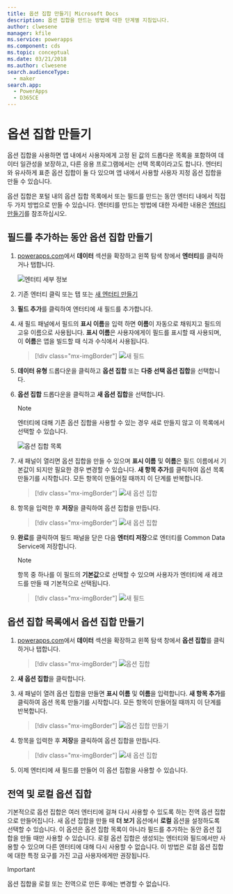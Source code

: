 ```yaml
---
title: 옵션 집합 만들기| Microsoft Docs
description: 옵션 집합을 만드는 방법에 대한 단계별 지침입니다.
author: clwesene
manager: kfile
ms.service: powerapps
ms.component: cds
ms.topic: conceptual
ms.date: 03/21/2018
ms.author: clwesene
search.audienceType:
  - maker
search.app:
  - PowerApps
  - D365CE
---
```


# <a name="create-an-option-set"></a>옵션 집합 만들기

옵션 집합을 사용하면 앱 내에서 사용자에게 고정 된 값의 드롭다운 목록을 포함하여 데이터 일관성을 보장하고, 다른 응용 프로그램에서는 선택 목록이라고도 합니다. 엔터티와 유사하게 표준 옵션 집합이 둘 다 있으며 앱 내에서 사용할 사용자 지정 옵션 집합을 만들 수 있습니다.

옵션 집합은 포털 내의 옵션 집합 목록에서 또는 필드를 만드는 동안 엔터티 내에서 직접 두 가지 방법으로 만들 수 있습니다. 엔터티를 만드는 방법에 대한 자세한 내용은 [엔터티 만들기](data-platform-create-entity.md)를 참조하십시오.

## <a name="creating-an-option-set-while-adding-a-field"></a>필드를 추가하는 동안 옵션 집합 만들기

1. [powerapps.com](https://web.powerapps.com/?utm_source=padocs&utm_medium=linkinadoc&utm_campaign=referralsfromdoc)에서 **데이터** 섹션을 확장하고 왼쪽 탐색 창에서 **엔터티**를 클릭하거나 탭합니다.

    ![엔터티 세부 정보](./media/data-platform-cds-create-entity/entitylist.png "엔터티 목록")

2. 기존 엔터티 클릭 또는 탭 또는 [새 엔터티 만들기](data-platform-create-entity.md)

3. **필드 추가**를 클릭하여 엔터티에 새 필드를 추가합니다.

4. 새 필드 패널에서 필드의 **표시 이름**을 입력 하면 **이름**이 자동으로 채워지고 필드의 고유 이름으로 사용됩니다. **표시 이름**은 사용자에게이 필드를 표시할 때 사용되며,이 **이름**은 앱을 빌드할 때 식과 수식에서 사용됩니다.

    > [!div class="mx-imgBorder"] 
    > ![새 필드](./media/data-platform-cds-create-entity/newfieldpanel.png "새 필드 패널")

5. **데이터 유형** 드롭다운을 클릭하고 **옵션 집합** 또는 **다중 선택 옵션 집합**을 선택합니다.

6. **옵션 집합** 드롭다운을 클릭하고 **새 옵션 집합**을 선택합니다.

    > [!NOTE]
    > 엔터티에 대해 기존 옵션 집합을 사용할 수 있는 경우 새로 만들지 않고 이 목록에서 선택할 수 있습니다.

    ![옵션 집합 목록](./media/data-platform-cds-newoptionset/fieldpanel-1.png "옵션 집합 목록")

7. 새 패널이 열리면 옵션 집합을 만들 수 있으며 **표시 이름** 및 **이름**은 필드 이름에서 기본값이 되지만 필요한 경우 변경할 수 있습니다. **새 항목 추가**를 클릭하여 옵션 목록 만들기를 시작합니다. 모든 항목이 만들어질 때까지 이 단계를 반복합니다.

    > [!div class="mx-imgBorder"] 
    > ![새 옵션 집합](./media/data-platform-cds-newoptionset/field-optionsetpanel.png "새 옵션 집합")

8. 항목을 입력한 후 **저장**을 클릭하여 옵션 집합을 만듭니다.

    > [!div class="mx-imgBorder"] 
    > ![새 옵션 집합](./media/data-platform-cds-newoptionset/field-optionsetpanel-values.png "새 옵션 집합")

9. **완료**를 클릭하여 필드 패널을 닫은 다음 **엔터티 저장**으로 엔터티를 Common Data Service에 저장합니다.

    > [!NOTE]
    > 항목 중 하나를 이 필드의 **기본값**으로 선택할 수 있으며 사용자가 엔터티에 새 레코드를 만들 때 기본적으로 선택됩니다.

    > [!div class="mx-imgBorder"] 
    > ![새 필드](./media/data-platform-cds-newoptionset/fieldpanel-2.png "새 필드 패널")

## <a name="creating-an-option-set-from-the-option-set-list"></a>옵션 집합 목록에서 옵션 집합 만들기

1. [powerapps.com](https://web.powerapps.com/?utm_source=padocs&utm_medium=linkinadoc&utm_campaign=referralsfromdoc)에서 **데이터** 섹션을 확장하고 왼쪽 탐색 창에서 **옵션 집합**를 클릭하거나 탭합니다.

    > [!div class="mx-imgBorder"] 
    > ![옵션 집합](./media/data-platform-cds-newoptionset/optionsetlist.png "옵션 집합 목록")

2. **새 옵션 집합**을 클릭합니다.

3. 새 패널이 열려 옵션 집합을 만들면 **표시 이름** 및 **이름**을 입력합니다. **새 항목 추가**를 클릭하여 옵션 목록 만들기를 시작합니다. 모든 항목이 만들어질 때까지 이 단계를 반복합니다.

    > [!div class="mx-imgBorder"] 
    > ![옵션 집합 만들기](./media/data-platform-cds-newoptionset/optionset-create.png "옵션 집합 만들기")

4. 항목을 입력한 후 **저장**을 클릭하여 옵션 집합을 만듭니다.

    > [!div class="mx-imgBorder"] 
    > ![새 옵션 집합](./media/data-platform-cds-newoptionset/optionset-create-values.png "새 옵션 집합")

5. 이제 엔터티에 새 필드를 만들어 이 옵션 집합을 사용할 수 있습니다.

## <a name="global-and-local-option-sets"></a>전역 및 로컬 옵션 집합

기본적으로 옵션 집합은 여러 엔터티에 걸쳐 다시 사용할 수 있도록 하는 전역 옵션 집합으로 만들어집니다. 새 옵션 집합을 만들 때 **더 보기** 옵션에서 **로컬** 옵션을 설정하도록 선택할 수 있습니다. 이 옵션은 옵션 집합 목록이 아니라 필드를 추가하는 동안 옵션 집합을 만들 때만 사용할 수 있습니다. 로컬 옵션 집합은 생성되는 엔터티와 필드에서만 사용할 수 있으며 다른 엔터티에 대해 다시 사용할 수 없습니다. 이 방법은 로컬 옵션 집합에 대한 특정 요구를 가진 고급 사용자에게만 권장됩니다.

> [!IMPORTANT]
> 옵션 집합을 로컬 또는 전역으로 만든 후에는 변경할 수 없습니다.
